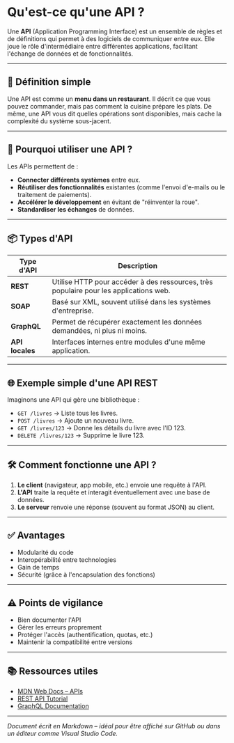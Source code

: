 # Qu'est-ce qu'une API ?

Une **API** (Application Programming Interface) est un ensemble de règles et de définitions qui permet à des logiciels de communiquer entre eux. Elle joue le rôle d'intermédiaire entre différentes applications, facilitant l'échange de données et de fonctionnalités.

---

## 🧠 Définition simple

Une API est comme un **menu dans un restaurant**. Il décrit ce que vous pouvez commander, mais pas comment la cuisine prépare les plats. De même, une API vous dit quelles opérations sont disponibles, mais cache la complexité du système sous-jacent.

---

## 🧩 Pourquoi utiliser une API ?

Les APIs permettent de :
- **Connecter différents systèmes** entre eux.
- **Réutiliser des fonctionnalités** existantes (comme l'envoi d'e-mails ou le traitement de paiements).
- **Accélérer le développement** en évitant de "réinventer la roue".
- **Standardiser les échanges** de données.

---

## 📦 Types d'API

| Type d'API     | Description |
|----------------|-------------|
| **REST**       | Utilise HTTP pour accéder à des ressources, très populaire pour les applications web. |
| **SOAP**       | Basé sur XML, souvent utilisé dans les systèmes d'entreprise. |
| **GraphQL**    | Permet de récupérer exactement les données demandées, ni plus ni moins. |
| **API locales** | Interfaces internes entre modules d'une même application. |

---

## 🌐 Exemple simple d'une API REST

Imaginons une API qui gère une bibliothèque :

- `GET /livres` → Liste tous les livres.
- `POST /livres` → Ajoute un nouveau livre.
- `GET /livres/123` → Donne les détails du livre avec l'ID 123.
- `DELETE /livres/123` → Supprime le livre 123.

---

## 🛠️ Comment fonctionne une API ?

1. **Le client** (navigateur, app mobile, etc.) envoie une requête à l'API.
2. **L'API** traite la requête et interagit éventuellement avec une base de données.
3. **Le serveur** renvoie une réponse (souvent au format JSON) au client.

---

## ✅ Avantages

- Modularité du code
- Interopérabilité entre technologies
- Gain de temps
- Sécurité (grâce à l'encapsulation des fonctions)

---

## ⚠️ Points de vigilance

- Bien documenter l'API
- Gérer les erreurs proprement
- Protéger l'accès (authentification, quotas, etc.)
- Maintenir la compatibilité entre versions

---

## 📚 Ressources utiles

- [MDN Web Docs – APIs](https://developer.mozilla.org/fr/docs/Learn/JavaScript/Client-side_web_APIs/Introduction)
- [REST API Tutorial](https://restfulapi.net/)
- [GraphQL Documentation](https://graphql.org/)

---

*Document écrit en Markdown – idéal pour être affiché sur GitHub ou dans un éditeur comme Visual Studio Code.*